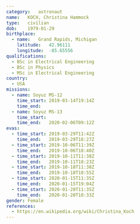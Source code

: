 ```yaml
---
category:	astronaut
name:	KOCH, Christina Hammock
type:	civilian
dob:	1979-01-29
birthplace:
  - name:	Grand Rapids, Michigan
    latitude:	42.96111
    longitude:	-85.65556
qualifications:
  - BSc in Electrical Engineering
  - BSc in Physics 
  - MSc in Electrical Engineering
country:
  - USA
missions:
  - name: Soyuz MS-12
    time_start:	2019-03-14T19:14Z
    time_end:	
  - name: Soyuz MS-13
    time_start:	
    time_end:	2020-02-06T09:12Z
evas:
  - time_start: 2019-03-29T11:42Z
    time_end:   2019-03-29T18:27Z
  - time_start: 2019-10-06T11:39Z
    time_end:   2019-10-06T18:40Z
  - time_start: 2019-10-11T11:38Z
    time_end:   2019-10-11T18:23Z
  - time_start: 2019-10-18T11:38Z
    time_end:   2019-10-18T18:55Z
  - time_start: 2020-01-15T11:35Z
    time_end:   2020-01-15T19:04Z
  - time_start: 2020-01-20T11:35Z
    time_end:   2020-01-20T18:33Z
gender:	Female
references:
  - https://en.wikipedia.org/wiki/Christina_Koch
---
```

